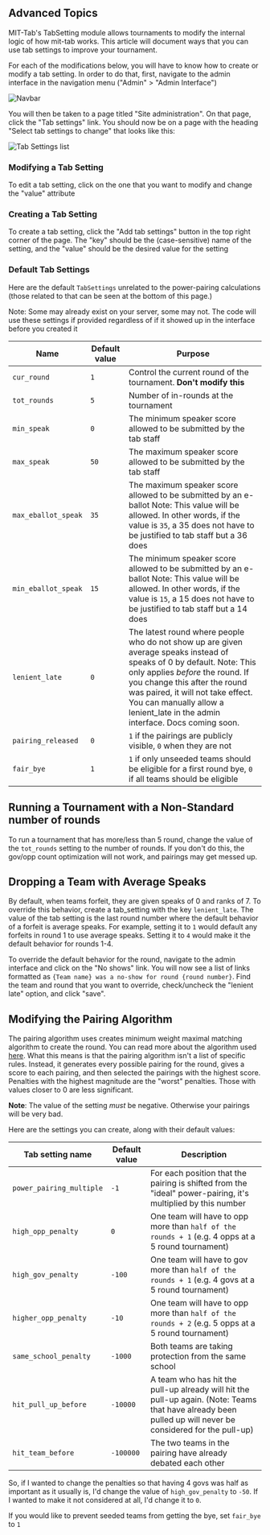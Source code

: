 Advanced Topics
---------------

MIT-Tab's TabSetting module allows tournaments to modify the internal logic of how mit-tab works. This article will document ways that you can use tab settings to improve your tournament.

For each of the modifications below, you will have to know how to create or modify a tab setting. In order to do that, first, navigate to the admin interface in the navigation menu ("Admin" > "Admin Interface")

![Navbar](https://i.imgur.com/6fZ1PRa.png)

You will then be taken to a page titled "Site administration". On that page, click the "Tab settings" link. You should now be on a page with the heading "Select tab settings to change" that looks like this:

![Tab Settings list](https://i.imgur.com/UZb2wC1.png)

### Modifying a Tab Setting

To edit a tab setting, click on the one that you want to modify and change the "value" attribute

### Creating a Tab Setting

To create a tab setting, click the "Add tab settings" button in the top right corner of the page. The "key" should be the (case-sensitive) name of the setting, and the "value" should be the desired value for the setting

### Default Tab Settings

Here are the default `TabSettings` unrelated to the power-pairing calculations (those related to that can be seen at the bottom of this page.)

Note: Some may already exist on your server, some may not. The code will use these settings if provided regardless of if it showed up in the interface before you created it

| Name                | Default value | Purpose                                                                                                                                                                                                |
|---------------------|---------------|--------------------------------------------------------------------------------------------------------------------------------------------------------------------------------------------------------|
| `cur_round`         | `1`           | Control the current round of the tournament. **Don't modify this**                                                                                                                                     |
| `tot_rounds`        | `5`           | Number of in-rounds at the tournament                                                                                                                                                                  |
| `min_speak`         | `0`           | The minimum speaker score allowed to be submitted by the tab staff                                                                                                                                     |
| `max_speak`         | `50`          | The maximum speaker score allowed to be submitted by the tab staff                                                                                                                                     |
| `max_eballot_speak` | `35`          | The maximum speaker score allowed to be submitted by an e-ballot Note: This value will be allowed. In other words, if the value is `35`, a 35 does not have to be justified to tab staff but a 36 does |
| `min_eballot_speak` | `15`          | The minimum speaker score allowed to be submitted by an e-ballot Note: This value will be allowed. In other words, if the value is `15`, a 15 does not have to be justified to tab staff but a 14 does |
| `lenient_late`      | `0`           | The latest round where people who do not show up are given average speaks instead of speaks of 0 by default. Note: This only applies _before_ the round. If you change this after the round was paired, it will not take effect. You can manually allow a lenient_late in the admin interface. Docs coming soon.           |
| `pairing_released`  | `0`           | `1` if the pairings are publicly visible, `0` when they are not                                                                                                                                        |
| `fair_bye`          | `1`           | `1` if only unseeded teams should be eligible for a first round bye, `0` if all teams should be eligible                                                                                               |

## Running a Tournament with a Non-Standard number of rounds

To run a tournament that has more/less than 5 round, change the value of the `tot_rounds` setting to the number of rounds. If you don't do this, the gov/opp count optimization will not work, and pairings may get messed up.

## Dropping a Team with Average Speaks

By default, when teams forfeit, they are given speaks of 0 and ranks of 7. To override this behavior, create a tab_setting with the key `lenient_late`. The value of the tab setting is the last round number where the default behavior of a forfeit is average speaks. For example, setting it to `1` would default any forfeits in round 1 to use average speaks. Setting it to `4` would make it the default behavior for rounds 1-4.

To override the default behavior for the round, navigate to the admin interface and click on the "No shows" link. You will now see a list of links formatted as `{Team name} was a no-show for round {round number}`. Find the team and round that you want to override, check/uncheck the "lenient late" option, and click "save".

## Modifying the Pairing Algorithm

The pairing algorithm uses creates minimum weight maximal matching algorithm to create the round. You can read more about the algorithm used [here](https://www.wikiwand.com/en/Blossom_algorithm). What this means is that the pairing algorithm isn't a list of specific rules. Instead, it generates every possible pairing for the round, gives a score to each pairing, and then selected the pairings with the highest score. Penalties with the highest magnitude are the "worst" penalties. Those with values closer to 0 are less significant.

**Note**: The value of the setting _must_ be negative. Otherwise your pairings will be very bad.

Here are the settings you can create, along with their default values:

| Tab setting name         | Default value | Description                                                                                                                                                |
|--------------------------|---------------|------------------------------------------------------------------------------------------------------------------------------------------------------------|
| `power_pairing_multiple` | `-1`          | For each position that the pairing is shifted from the "ideal" power-pairing, it's multiplied by this number                                               |
| `high_opp_penalty`       | `0`           | One team will have to opp more than `half of the rounds + 1` (e.g. 4 opps at a 5 round tournament)                                                         |
| `high_gov_penalty`       | `-100`        | One team will have to gov more than `half of the rounds + 1` (e.g. 4 govs at a 5 round tournament)                                                         |
| `higher_opp_penalty`  | `-10`         | One team will have to opp more than `half of the rounds + 2` (e.g. 5 opps at a 5 round tournament)                                                         |
| `same_school_penalty`    | `-1000`       | Both teams are taking protection from the same school                                                                                                      |
| `hit_pull_up_before`     | `-10000`      | A team who has hit the pull-up already will hit the pull-up again. (Note: Teams that have already been pulled up will never be considered for the pull-up) |
| `hit_team_before`        | `-100000`     | The two teams in the pairing have already debated each other                                                                                               |

So, if I wanted to change the penalties so that having 4 govs was half as important as it usually is, I'd change the value of `high_gov_penalty` to `-50`. If I wanted to make it not considered at all, I'd change it to `0`.

If you would like to prevent seeded teams from getting the bye, set `fair_bye` to `1`
